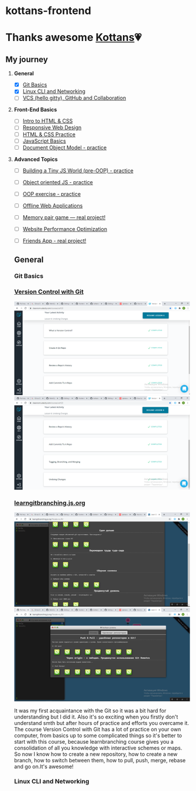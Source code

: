 # kottans-frontend

# Thanks awesome [Kottans](https://kottans.org/):heartpulse:

## My journey

 1. **General**
    - [x] [Git Basics](#git_intro)
    - [x] [Linux CLI and Networking](#linux_networking)
    - [ ] [VCS (hello gitty), GitHub and Collaboration](#)
  
 2. **Front-End Basics**
  
    - [ ] [Intro to HTML & CSS](#)
    - [ ] [Responsive Web Design](#)
    - [ ] [HTML & CSS Practice](#)
    - [ ] [JavaScript Basics](#)
    - [ ] [Document Object Model - practice](#)
  
 3. **Advanced Topics**

    - [ ] [Building a Tiny JS World (pre-OOP) - practice](#)
    - [ ] [Object oriented JS - practice](#)
    - [ ] [OOP exercise - practice](#)
    - [ ] [Offline Web Applications](#)
    - [ ] [Memory pair game — real project!](#)
    - [ ] [Website Performance Optimization](#)
    - [ ] [Friends App - real project!](#)


    ## General

    ### <a name="git_intro">Git Basics</a> 
    
    ### [Version Control with Git](https://www.udacity.com/course/version-control-with-git--ud123)
    ![Version Control with Git0](Git_Basics/version_control_with_gi1.png)
    ![Version Control with Git1](Git_Basics/version_control_with_gi2.png)
    ### [learngitbranching.js.org](https://learngitbranching.js.org/)
    ![learngitbranching.js.org0](Git_Basics/learnbranching1.png)
    ![learngitbranching.js.org1](Git_Basics/learnbranching2.png)
    
    It was my first  acquaintance with the Git so it was a bit hard for understanding but I did it. Also it's so exciting when you firstly don't understand smth but after hours of practice and efforts you overcame it. The course Version Control with Git has a lot of practice on your own computer, from basics up to some complicated things so it's better to start with this course, because learnbranching course gives you a consolidation of all you knowledge with interactive schemes or maps.
    So now I know how to create a new repository, how to create a new branch, how to switch between them, how to pull, push, merge, rebase and go on.It's awesome!
    
    ### <a name="linux_networking">Linux CLI and Networking</a>
    
    
    
 
